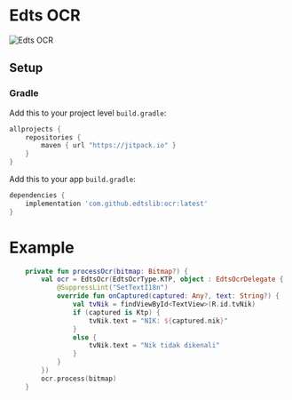 # Edts OCR

![Edts OCR](https://i.ibb.co/vDskvs1/Screen-Shot-2022-04-27-at-15-03-50.png)
## Setup
### Gradle

Add this to your project level `build.gradle`:
```groovy
allprojects {
    repositories {
        maven { url "https://jitpack.io" }
    }
}
```
Add this to your app `build.gradle`:
```groovy
dependencies {
    implementation 'com.github.edtslib:ocr:latest'
}
```
# Example

```kotlin
    private fun processOcr(bitmap: Bitmap?) {
        val ocr = EdtsOcr(EdtsOcrType.KTP, object : EdtsOcrDelegate {
            @SuppressLint("SetTextI18n")
            override fun onCaptured(captured: Any?, text: String?) {
                val tvNik = findViewById<TextView>(R.id.tvNik)
                if (captured is Ktp) {
                    tvNik.text = "NIK: ${captured.nik}"
                }
                else {
                    tvNik.text = "Nik tidak dikenali"
                }
            }
        })
        ocr.process(bitmap)
    }
```

